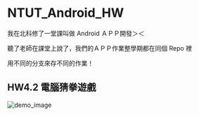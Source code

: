 # NTUT_Android_HW

我在北科修了一堂課叫做 Android ＡＰＰ開發＞＜<br>

聽了老師在課堂上說了，我們的ＡＰＰ作業整學期都在同個 Repo 裡<br>

用不同的分支來存不同的作業！

## HW4.2 電腦猜拳遊戲

![demo_image](https://github.com/PinLin/NTUT_Android_HW/raw/HW4.2/image/demo.png)
